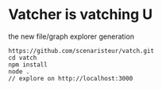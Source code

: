 # Vatcher is vatching U

the new file/graph explorer generation

```
https://github.com/scenaristeur/vatch.git
cd vatch
npm install
node .
// explore on http://localhost:3000
```
